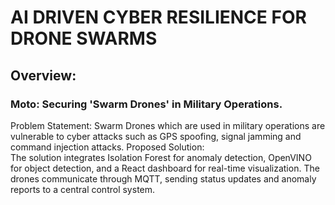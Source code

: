 # AI DRIVEN CYBER RESILIENCE FOR DRONE SWARMS
## Overview:
   ### Moto: Securing 'Swarm Drones' in Military Operations.
   Problem Statement:
        Swarm Drones which are used in military operations are vulnerable to cyber attacks such as GPS spoofing, signal jamming and command injection attacks.
   Proposed Solution:     
        The solution integrates Isolation Forest for anomaly detection, OpenVINO for object detection, and a React dashboard for real-time visualization. The drones communicate through MQTT, sending status updates and anomaly reports to a central control system.
